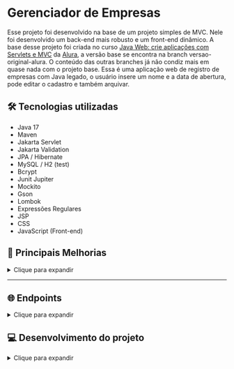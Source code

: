 # Gerenciador de Empresas

Esse projeto foi desenvolvido na base de um projeto simples de MVC. Nele foi desenvolvido um back-end mais robusto e um front-end dinâmico. A base desse projeto foi criada no curso [Java Web: crie aplicações com Servlets e MVC](https://cursos.alura.com.br/formacao-java-web) da [Alura](https://github.com/alura-cursos), a versão base se encontra na branch versao-original-alura. O conteúdo das outras branches já não condiz mais em quase nada com o projeto base. Essa é uma aplicação web de registro de empresas com Java legado, o usuário insere um nome e a data de abertura, pode editar o cadastro e também arquivar.

## 🛠️ Tecnologias utilizadas

- Java 17
- Maven
- Jakarta Servlet
- Jakarta Validation
- JPA / Hibernate
- MySQL / H2 (test)
- Bcrypt
- Junit Jupiter
- Mockito
- Gson
- Lombok
- Expressões Regulares
- JSP
- CSS
- JavaScript (Front-end)

## 🌟 Principais Melhorias

<details><summary>Clique para expandir</summary>

- Reestruturação de pacotes.
- Gerenciamento de dependências com Maven.
- Relacionamento entre objetos.
- Persistência com banco de dados relacional com JPA.
- Criptografia de senha.
- Validação de entradas server-side com Bean Validation.
- Testes automatizados de unidade e integração.
- Padrões de design: services, repositories e DTOs.
- Paginação de consultas.
- Migração da biblioteca javax-servlet para jakarta-servlet.
- Validação de formulários client-side.
- Estilização com CSS.
- Páginas dinâmicas com JS.
- Modularização do front-end.

## 🧩 Novas funções
- Criar `Usuario`.
- Criar `Empresa`.
- Listar somente `Empresa` do `Usuario`.
- Listar somente `Empresa` ativa ou somente arquivada.
- Editar `Empresa` de forma dinâmica.
- Arquivar `Empresa` de forma dinâmica. 
- Pesquisar por registros `Empresa`.

</details>

---

## 🌐 Endpoints
<details><summary>Clique para expandir</summary>

Os endpoints são baseados principalmente em query params. As duas principais rotas básicas são `/empresa` e `/usuario`.

### Parâmetros para rota `/usuario`

#### POST
- `novoUsuario`: Cadastra um novo usuário
- `verificaLogin`: Utilizado pelo formulário de cadastro de usuário para validar se o login está disponível
- `login`: Autentica o usuário

#### GET
- `loginForm`: Retorna a página de formulário de login
- `novoUsuarioForm`: Retorna página de formulário de cadastro de um novo usuário
- `logout`: Invalida a autenticação do usuário

### Parâmetros para rota `/empresa`

#### POST
- `novaEmpresa`: Cadastra uma nova empresa

#### GET
- `search`: Faz uma pesquisa por empresas de acordo com o nome enviado
- `searchAjax`: É utilizado pelo mecanismo de pesquisa do Front-End, onde executa a pesquisa via Ajax para atualizar a página de forma dinâmica
- `listaEmpresas`: Retorna a página com todas as empresas da plataforma
- `listaEmpresasUsuario`: Retorna a página com todas as empresas cadastradas pelo usuário 
- `listaEmpresasUsuarioAtivoAjax`: É utilizado pelo front-end para retornar todas as empresas do usuário de forma dinâmica
- `novaEmpresaForm`: Retorna a página de formulário de cadastro de empresa

#### PUT
- `removeEmpresa`: Arquiva empresa
- `atualizaEmpresa`: Atualiza dados da empresa



## 📱 Telas

### Login
- Antes de enviar o formulário para o servidor é verificado se os campos atendem às regras mínimas dos campos.

![login](readme/login.png)
![loginError](readme/loginError.png)

---

### Cadastro de `Usuario`
- Sempre que o formulário é submetido, é disparada uma requisição AJAX que verifica se o login digitado já existe.

![cadastroUsuario](readme/cadastroUsuario.png)
![cadastroUsuarioError](readme/cadastroUsuarioError.png)
![cadastroUsuarioLoginError](readme/cadastroUsuarioLoginError.png)

---

### Lista `Empresas` do `Usuario` 
- Os objetos `Empresa` possuem relacionamento com `Usuario`.
- O `Usuario` só pode editar e arquivar empresas relacionadas consigo.
- As remoções são exclusões lógicas, definidas pelo atributo `ativo`.
- Os botões arquivar/desarquivar quando clicados enviam uma requisição assíncrona para o servidor que altera o atributo `ativo` da `Empresa` no banco de dados. Se a requisição for bem-sucedida, o elemento clicado será removido da view.

![listaEmpresasUsuario](readme/listaEmpresasUsuario.png)
![listaEmpresasUsaurioEditar](readme/listaEmpresasUsuarioEditar.png)
![listaEmpresasUsuarioArquivadas](readme/listaEmpresasUsuarioArquivadas.png)

---

### Lista `Empresas`
- Somente empresas com `ativo == true` serão listadas.

![listaEmpresas](readme/listaEmpresas.png)

---

### Pesquisa `Empresas`
- Caso nenhum registro seja encontrado, irá aparecer uma mensagem de erro como resultado da pesquisa.
- Somente empresas com atributo `ativo == true` serão recuperadas.

![pesquisaEmpresas](readme/pesquisaEmpresas.png)
![pesquisaEmpresasFail](readme/pesquisaEmpresasFail.png)

### Tratamento das entradas nos formulários  server-side

- Mesmo que o usuário consiga inserir entradas que estão em desacordo com as regras dos campos, são feitas validações com Bean Validation do lado do servidor.

</details>

## 💻 Desenvolvimento do projeto

<details><summary>Clique para expandir</summary>


O Gerenciador é um Web App baseado em query params, os quais utilizada para direcionar o fluxo das requisições.

Esse projeto surgiu como um treinamento para praticar CSS e alguns conceitos de backend. A medida que fui desenvolvendo surgiram novas ideias e foi tomando novas proporções. É meu primeiro projeto de programação, nele tive a primeira vez de muitas coisas, por isso, preferi por não usar frameworks e libs no front-end, para conseguir resolver tudo da maneira mais crua, de forma que exercitasse bastante a minha lógica, criatividade e conhecimento de algorítmos.


## 🧠 Aprendizado

### Tecnologias e libs
- CSS
- JSP
- JavaScript
- Jakarta Persistence API (JPA)
- Bean Validation
- Testes automatizados de unidade com Junit
- Testes automatizados de integração com Junit e H2

### Ferramentas e conceitos consolidados
- Arquitetura MVC
- Validações server-side e client-side
- Manipulação e tratamento de exceções
- Tratamento de resposta ao cliente
- Serialização e desserialização
- Requisições em formato Json
- Expressões Regulares
- Anotações personalizadas
- Padrão de design DTO
- Padrão de projeto Builder
- Paginação
- Criptografia de senhas

### Considerações finais

Consigo ver diversas melhorias que posso fazer, mas pretendo apenas melhorar o que já está pronto. Este projeto está finalizado e não irei mais implementar coisas novas nele, farei apenas refatorações.

### Pontos fracos
- **Segurança:** merecia mais atenção, ficou de lado nesse projeto, mas o foco era entregar código back e front funcionando.

- **CSS:** a escrita está complexa e acoplada, visivelmente um novato.

- **JS:** apesar de bem completo, e de ter sido uma escolha usar ele puro, a falta de libs/framework gerou uma complexidade desnecessária no código, tornando a manutenção amendrontadora. Também acredito que dava para desacoplar mais as funções e separar melhor as responsabilidades por arquivos.

- **Simplicidade:** o CRUD ficou muito simples, merecia mais funções e uma maior complexidade da entidade Empresa, seria onde o R do CRUD seria bem aplicado, apesar de ele existe sim na aplicação. Mas o foco estava mesmo em entregar código funcional, trazer diversos dados pra essa entidade não iria mudar muita coisa.

- **Responsividade:** como eu estava iniciando, dispensei a responsividade para não aumentar a complexidade.

- **Separação de responsabilidades:** O controller EmpresaController com a responsabilidade de receber requisições json e requisições de apresentação me incomoda, pois apesar de fazer o trabalho de um controller, ele está lidando com tipos diferentes de trabalho, indo contra o S dos princípios SOLID.

### Destaque
- **Completude:** é um projeto bem completo, não ficou limitado a demonstrar uma única coisa. Nele você vai encontrar: implementação de persistência com JPA; arquitetura mvc com services e repositories; CRUD completo; criptografia de senha; validações server-side com Bean Validation e client-side com JS; anotações personalizadas; expressões regulares; DTOs e wrappers com Records; paginação end-to-end; tratamento de erros; desserialização de objeto Java para Json; classes Util para abstração de código repetitivo; testes automatizados de unidade e integração; tratamento de respostas ao cliente; requisições assíncronas com JS; JSP; HTML; CSS; JS manipulando o DOM; modularização do front; interface dinâmica.

### Conclusão

Em vez de um micro-projeto abordando uma simulação de um caso de teste, um caso de validação, um caso de arquitetura e etc, aqui temos uma aplicação completa, funcional e com diversos conceitos implementados na prática.

</details>